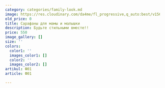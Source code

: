 ```yaml
---
category: categories/family-look.md
image: https://res.cloudinary.com/da4me/fl_progressive,q_auto:best/v1565723978/uploads/%D0%91%D0%B5%D0%B7-%D0%B8%D0%BC%D0%B5%D0%BD%D0%B8-6_zfcvi8.jpg
old_price: 0
title: Сарафаны для мамы и малышки
description: Будьте стильными вместе!!
price: 550
image_gallery: []
size: ''
colors:
  color1: ''
  images_color1: []
  color2: ''
  images_color2: []
artikul: Ф01
article: Ф01

---
```

